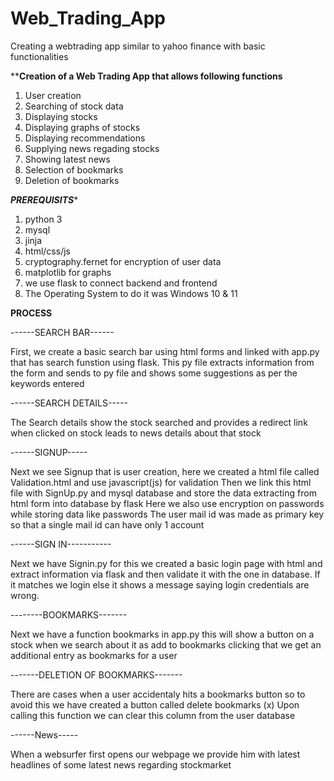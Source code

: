 # Web_Trading_App
Creating a webtrading app similar to yahoo finance with basic functionalities


************Creation of a Web Trading App that allows following functions**********

1. User creation
2. Searching of stock data
3. Displaying stocks
4. Displaying graphs of stocks
5. Displaying recommendations
6. Supplying news regading stocks
7. Showing latest news
8. Selection of bookmarks
9. Deletion of bookmarks

***********PREREQUISITS************

1. python 3
2. mysql
3. jinja
4. html/css/js
5. cryptography.fernet for encryption of user data
6. matplotlib for graphs
7. we use flask to connect backend and frontend
8. The Operating System to do it was Windows 10 & 11

**************PROCESS**************

------SEARCH BAR------

First, we create a basic search bar using html forms and linked with app.py that has search funstion using flask.
This py file extracts information  from the form and sends to py file and shows some suggestions as per the keywords entered

------SEARCH DETAILS-----


The Search details show the stock searched and provides a redirect link when clicked on stock leads to news details about that stock

------SIGNUP-----

Next we see Signup that is user creation, here we created a html file called Validation.html and use javascript(js) for validation
Then we link this html file with SignUp.py and mysql database and store the data extracting from html form into database by flask
Here we also use encryption on passwords while storing data like passwords
The user mail id was made as primary key so that a single mail id can have only 1 account

------SIGN IN-----------


Next we have Signin.py for this we created a basic login page  with html and extract information via flask and then validate it with the one in database.
If it matches we login else it shows a message saying login credentials are wrong.

--------BOOKMARKS-------


Next we have a function bookmarks in app.py this will show a button on a stock when we search about it as add to bookmarks clicking that we get an additional entry as bookmarks for a user

-------DELETION OF BOOKMARKS-------


There are cases when a user accidentaly hits a bookmarks button so to avoid this we have created a button called delete bookmarks (x)
Upon calling this function we can clear this column from the user database

------News-----


When a websurfer first opens our webpage we provide him with latest headlines of some latest news regarding stockmarket 

  
